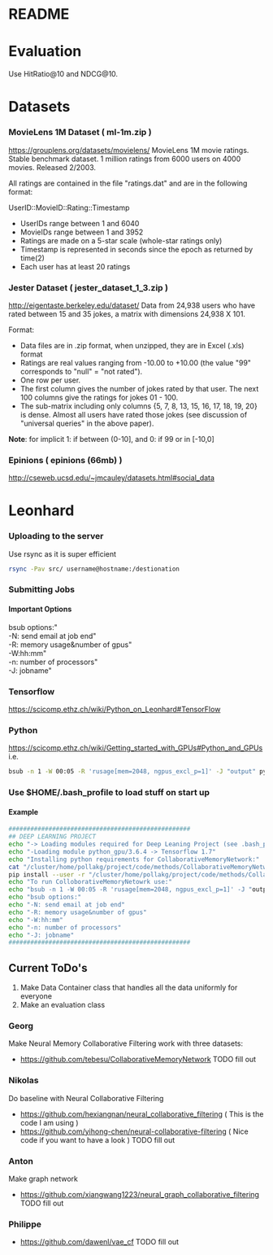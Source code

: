 # README 

# Evaluation
Use HitRatio@10 and NDCG@10.

# Datasets
### MovieLens 1M Dataset ( ml-1m.zip )
https://grouplens.org/datasets/movielens/
MovieLens 1M movie ratings. Stable benchmark dataset. 1 million ratings from 6000 users on 4000 movies. Released 2/2003. 

All ratings are contained in the file "ratings.dat" and are in the
following format:

UserID::MovieID::Rating::Timestamp

- UserIDs range between 1 and 6040 
- MovieIDs range between 1 and 3952
- Ratings are made on a 5-star scale (whole-star ratings only)
- Timestamp is represented in seconds since the epoch as returned by time(2)
- Each user has at least 20 ratings

### Jester Dataset ( jester_dataset_1_3.zip )
http://eigentaste.berkeley.edu/dataset/
Data from 24,938 users who have rated between 15 and 35 jokes, a matrix with dimensions 24,938 X 101.

Format:
- Data files are in .zip format, when unzipped, they are in Excel (.xls) format
- Ratings are real values ranging from -10.00 to +10.00 (the value "99" corresponds to "null" = "not rated").
- One row per user.
- The first column gives the number of jokes rated by that user. The next 100 columns give the ratings for jokes 01 - 100.
- The sub-matrix including only columns {5, 7, 8, 13, 15, 16, 17, 18, 19, 20} is dense. Almost all users have rated those jokes (see discussion of "universal queries" in the above paper).

**Note**: for implicit 1: if between (0-10], and 0: if 99 or in [-10,0] 

### Epinions ( epinions (66mb) )
http://cseweb.ucsd.edu/~jmcauley/datasets.html#social_data

# Leonhard
### Uploading to the server 
Use rsync as it is super efficient

``` bash
rsync -Pav src/ username@hostname:/destionation
```

### Submitting Jobs
#### Important Options
bsub options:"  
-N: send email at job end"  
-R: memory usage&number of gpus"  
-W:hh:mm"  
-n: number of processors"  
-J: jobname"  

### Tensorflow 
https://scicomp.ethz.ch/wiki/Python_on_Leonhard#TensorFlow
### Python 
https://scicomp.ethz.ch/wiki/Getting_started_with_GPUs#Python_and_GPUs
i.e.
```bash
bsub -n 1 -W 00:05 -R 'rusage[mem=2048, ngpus_excl_p=1]' -J "output" python my_script.py
```
### Use $HOME/.bash_profile to load stuff on start up
#### Example
```bash
##################################################
## DEEP LEARNING PROJECT
echo "-> Loading modules required for Deep Leaning Project (see .bash_progile)"
echo "-Loading module python_gpu/3.6.4 -> Tensorflow 1.7"
echo "Installing python requirements for CollaborativeMemoryNetwork:"
cat "/cluster/home/pollakg/project/code/methods/CollaborativeMemoryNetwork/requirements.txt"
pip install --user -r "/cluster/home/pollakg/project/code/methods/CollaborativeMemoryNetwork/requirements.txt"
echo "To run ColloborativeMemoryNetowrk use:"
echo "bsub -n 1 -W 00:05 -R 'rusage[mem=2048, ngpus_excl_p=1]' -J "output" python train.py --gpu 0 --dataset data/citeulike-a.npz --pretrain pretrain/citeulike-a_e50.npz"
echo "bsub options:"
echo "-N: send email at job end"
echo "-R: memory usage&number of gpus"
echo "-W:hh:mm"
echo "-n: number of processors"
echo "-J: jobname"
##################################################
```
## Current ToDo's
1. Make Data Container class that handles all the data uniformly for everyone
2. Make an evaluation class 
### Georg
Make Neural Memory Collaborative Filtering work with three datasets:
- https://github.com/tebesu/CollaborativeMemoryNetwork
TODO fill out
### Nikolas
Do baseline with Neural Collaborative Filtering 
- https://github.com/hexiangnan/neural_collaborative_filtering ( This is the code I am using )
- https://github.com/yihong-chen/neural-collaborative-filtering ( Nice code if you want to have a look )
TODO fill out
### Anton
Make graph network 
- https://github.com/xiangwang1223/neural_graph_collaborative_filtering
TODO fill out
### Philippe 
- https://github.com/dawenl/vae_cf
TODO fill out

